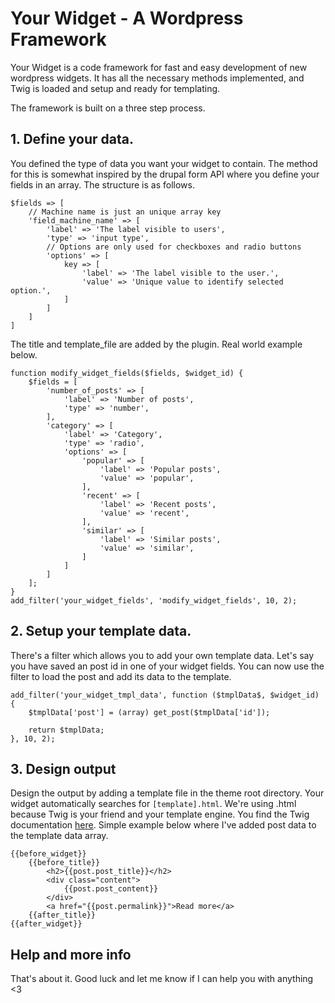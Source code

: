 Your Widget - A Wordpress Framework
=========

Your Widget is a code framework for fast and easy development of new wordpress widgets. It has all the necessary methods implemented, and Twig is loaded and setup and ready for templating.

The framework is built on a three step process.

## 1. Define your data.
You defined the type of data you want your widget to contain. The method for this is somewhat inspired by the drupal form API where you define your fields in an array. The structure is as follows.

```
$fields => [
    // Machine name is just an unique array key
    'field_machine_name' => [
        'label' => 'The label visible to users',
        'type' => 'input type',
        // Options are only used for checkboxes and radio buttons
        'options' => [
            key => [
                'label' => 'The label visible to the user.',
                'value' => 'Unique value to identify selected option.',
            ]
        ]
    ]
]

```
The title and template_file are added by the plugin. Real world example below.

```
function modify_widget_fields($fields, $widget_id) {
    $fields = [
        'number_of_posts' => [
            'label' => 'Number of posts',
            'type' => 'number',
        ],
        'category' => [
            'label' => 'Category',
            'type' => 'radio',
            'options' => [
                'popular' => [
                    'label' => 'Popular posts',
                    'value' => 'popular',
                ],
                'recent' => [
                    'label' => 'Recent posts',
                    'value' => 'recent',
                ],
                'similar' => [
                    'label' => 'Similar posts',
                    'value' => 'similar',
                ]
            ]
        ]
    ];
}
add_filter('your_widget_fields', 'modify_widget_fields', 10, 2);
```

## 2. Setup your template data.
There's a filter which allows you to add your own template data. Let's say you have saved an post id in one of your widget fields. You can now use the filter to load the post and add its data to the template.

```
add_filter('your_widget_tmpl_data', function ($tmplData$, $widget_id) {
    $tmplData['post'] = (array) get_post($tmplData['id']);

    return $tmplData;
}, 10, 2);
```

## 3. Design output
Design the output by adding a template file in the theme root directory. Your widget automatically searches for `[template].html`. We're using .html because Twig is your friend and your template engine. You find the Twig documentation [here](http://twig.sensiolabs.org/documentation). Simple example below where I've added post data to the template data array.

```
{{before_widget}}
    {{before_title}}
        <h2>{{post.post_title}}</h2>
        <div class="content">
            {{post.post_content}}
        </div>
        <a href="{{post.permalink}}">Read more</a>
    {{after_title}}
{{after_widget}}
```

## Help and more info
That's about it. Good luck and let me know if I can help you with anything <3
